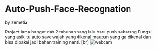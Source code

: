 # Auto-Push-Face-Recognation
by zemetia

Project lama banget dah 2 tahunan yang lalu baru push sekarang
Fungsi yang asik itu auto save wajah yang dikenal maupun yang ga dikenal
dan bisa dipakai jadi bahan training nanti.
[br]
![webcam](https://user-images.githubusercontent.com/27951856/172096534-3697f276-cc08-4501-8783-e8b57aa834b6.png)
